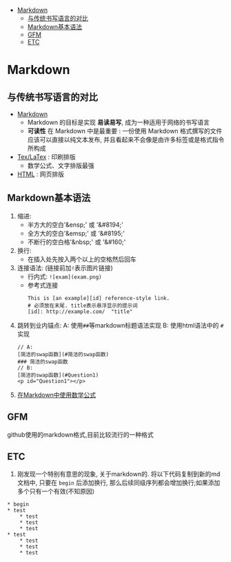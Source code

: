 <!-- TOC -->

- [Markdown](#markdown)
    - [与传统书写语言的对比](#与传统书写语言的对比)
    - [Markdown基本语法](#markdown基本语法)
    - [GFM](#gfm)
    - [ETC](#etc)

<!-- /TOC -->

# Markdown

## 与传统书写语言的对比
- [Markdown](https://github.com/guodongxiaren/README)
    - Markdown 的目标是实现 **易读易写**, 成为一种适用于网络的书写语言
    - **可读性** 在 Markdown 中是最重要 : 一份使用 Markdown 格式撰写的文件应该可以直接以纯文本发布, 并且看起来不会像是由许多标签或是格式指令所构成
- [Tex/LaTex](http://www.ctex.org/documents/shredder/tex_frame.html) : 印刷排版
    - 数学公式、文字排版最强
- [HTML](http://www.w3school.com.cn/html/) : 网页排版

## Markdown基本语法
1. 缩进:
    * 半方大的空白'\&ensp;' 或 '\&#8194;'
    * 全方大的空白'\&emsp;' 或 '\&#8195;'
    * 不断行的空白格'\&nbsp;' 或 '\&#160;'  
2. 换行:  
    * 在插入处先按入两个以上的空格然后回车
3. 连接语法: (链接前加`!`表示图片链接)
    - 行内式: `![exam](exam.png)`
    - 参考式连接
        ````
        This is [an example][id] reference-style link.
        # 必须放在末尾. title表示悬浮显示的提示词
        [id]: http://example.com/  "title"
        ````
4. 跳转到业内锚点: A: 使用`##`等markdown标题语法实现 B: 使用html语法中的 `#` 实现
    ````
    // A:
    [简洁的swap函数](#简洁的swap函数)
    ### 简洁的swap函数
    // B:
    [简洁的swap函数](#Question1)
    <p id="Question1"></p>
    ````
5. [在Markdown中使用数学公式](/Program/Language/Markdown/Math.md)
    
## GFM
github使用的markdown格式,目前比较流行的一种格式

## ETC
1. 刚发现一个特别有意思的现象, 关于markdown的. 将以下代码复制到新的md文档中, 只要在 `begin` 后添加换行, 那么后续同级序列都会增加换行;如果添加多个只有一个有效(不知原因)
````
* begin
* test
    * test
    * test
    * test
* test
    * test
    * test
    * test
````
